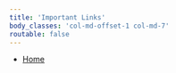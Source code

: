 ```yaml
---
title: 'Important Links'
body_classes: 'col-md-offset-1 col-md-7'
routable: false
---
```


<ul class="footer-links">
	<li><a href="#">Home</a></li>
</ul>